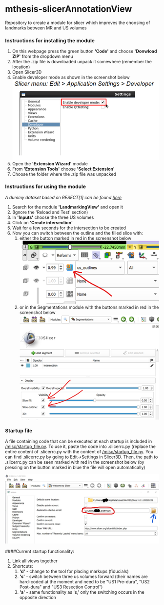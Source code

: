 # mthesis-slicerAnnotationView
Repository to create a module for slicer which improves the choosing of landmarks between MR and US volumes

### Instructions for installing the module
1. On this webpage press the green button **'Code'** and choose **'Donwload ZIP'** from the dropdown menu
2. After the .zip file is downloaded unpack it somewhere (remember the location)
3. Open Slicer3D
4. Enable developer mode as shown in the screenshot below
![Enabling develope mode](misc/enable_develope_mode.png)
5. Open the **'Extension Wizard'** module
6. From **'Extension Tools'** choose **'Select Extension'**
7. Choose the folder where the .zip file was unpacked


### Instructions for using the module

*A dummy dataset based on RESECT[1] can be found
[here](https://www.dropbox.com/sh/gabm0rqdh8kttj6/AADJfwfJnduJG4GJ92tygPufa?dl=0)*
1. Search for the module **'LandmarkingView'** and open it
2. (Ignore the 'Reload and Test' section)
3. In **'Inputs'** choose the three US volumes
4. Click on **'Create intersection'**
5. Wait for a few seconds for the intersection to be created
6. Now you can switch between the outline and the filled slice with:
   1. either the button marked in red in the screenshot below
   ![Outline/fill button in views](misc/outline_button.png)
   2. or in the Segmentations module with the buttons marked in red in the screenshot below
   ![Outline/fill button in the Segmentation module](misc/outline_button_insegs.png)


### Startup file
A file containing code that can be executed at each startup is included in
[/misc/startup_file.py](./misc/startup_file.py). To use it, paste the code into .slicerrc.py (replace the entire content
of .slicerrc.py with the content of [/misc/startup_file.py](./misc/startup_file.py). You can find .slicerrc.py by going
to Edit->Settings in Slicer3D. Then, the path to .slicerrc.py can be seen marked with red in the screenshot below (by
pressing on the button marked in blue the file will open automatically)

![How to open .slicerrc.py](misc/Inkedslicerrc_file.jpg)

####Current startup functionality:
1. Link all views together
2. Shortcuts:
   1. **'d'** - change to the tool for placing markups (fiducials)
   2. **'s'** - switch between three us volumes forward (their names are hard-coded at the moment and need to be
   "US1 Pre-dura", "US2 Post-dura" and "US3 Resection Control")
   3. **'a'** - same functionality as 's,' only the switching occurs in the opposite direction